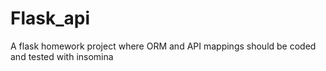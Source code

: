 # Flask_api

A flask homework project where ORM and API mappings should be coded and tested with insomina 
